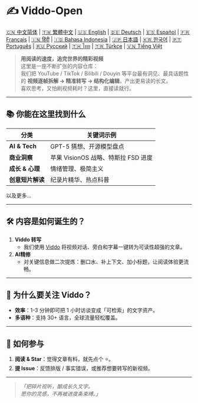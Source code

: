 # ✍️ Viddo-Open

[🇨🇳 中文简体](README.md) | [🇹🇼 繁體中文](readme/README.zh-TW.md) | [🇺🇸 English](readme/README.en.md) | [🇩🇪 Deutsch](readme/README.de.md) | [🇪🇸 Español](readme/README.es.md) | [🇫🇷 Français](readme/README.fr.md) | [🇮🇳 हिंदी](readme/README.hi.md) | [🇮🇩 Bahasa Indonesia](readme/README.id.md) | [🇯🇵 日本語](readme/README.ja.md) | [🇰🇷 한국어](readme/README.ko.md) | [🇵🇹 Português](readme/README.pt.md) | [🇷🇺 Русский](readme/README.ru.md) | [🇹🇭 ไทย](readme/README.th.md) | [🇹🇷 Türkçe](readme/README.tr.md) | [🇻🇳 Tiếng Việt](readme/README.vi.md)

> **用阅读的速度，追完世界的精彩视频**  
> 这里是一座不断扩张的内容仓库：  
> 我们把 YouTube / TikTok / Bilibili / Douyin 等平台最有洞见、最具话题性的 **视频逐帧拆解 → 精准转写 → 结构化编辑**，产出更易读的长文。  
> 喜欢思考，又怕刷视频耗时？这里，直接读就行。

---

## 📚 你能在这里找到什么
| 分类 | 关键词示例 | 
| ---- | ---------- | 
| **AI & Tech** | GPT-5 猜想、开源模型盘点 | 
| **商业洞察** | 苹果 VisionOS 战略、特斯拉 FSD 进度 | 
| **成长 & 心理** | 情绪管理、极简主义 | 
| **创意短片解读** | 纪录片精华、热点科普 | 

以及更多...

---

## 🛠️ 内容是如何诞生的？
1. **Viddo 转写**  
   - 我们使用 [Viddo](https://viddo.pro) 将视频对话、旁白和字幕一键转为可读性超强的文章。  
2. **AI精修**  
   - 对关键信息做二次提炼：删口水、补上下文、加小标题，让阅读体验更流畅。  

---

## 🚀 为什么要关注 Viddo？
- **效率**：1-3 分钟即可把 1 小时访谈变成「可检索」的文字资产。  
- **多语种**：支持 30+ 语言，全球流量轻松覆盖。  

---

## 🤝 如何参与
1. **阅读 & Star**：觉得文章有料，就先点个 ⭐。  
2. **提 Issue**：反馈排版 / 事实错误，或推荐想要转写的新视频。  

---

> _「把碎片视听，酿成长久文字。  
>  愿你的灵感，不再被进度条束缚。」_
